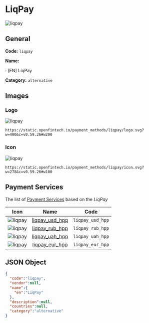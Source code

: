 
# LiqPay 
![liqpay](https://static.openfintech.io/payment_methods/liqpay/logo.svg?w=400&c=v0.59.26#w200)  

## General 
**Code:** `liqpay` 
 
**Name:** 
 
:	[EN] LiqPay 
 
**Category:** `alternative` 
 

## Images 

### Logo 
![liqpay](https://static.openfintech.io/payment_methods/liqpay/logo.svg?w=400&c=v0.59.26#w200)  

```
https://static.openfintech.io/payment_methods/liqpay/logo.svg?w=400&c=v0.59.26#w200
```  

### Icon 
![liqpay](https://static.openfintech.io/payment_methods/liqpay/icon.svg?w=278&c=v0.59.26#w100)  

```
https://static.openfintech.io/payment_methods/liqpay/icon.svg?w=278&c=v0.59.26#w100
```  

## Payment Services 
 
The list of [Payment Services](/payment-services/) based on the _LiqPay_ 

|Icon|Name|Code| 
|:---:|:---:|:---:| 
|![liqpay](https://static.openfintech.io/payment_methods/liqpay/icon.svg?w=278&c=v0.59.26#w100) |[liqpay_usd_hpp](/payment-services/liqpay_usd_hpp/)|`liqpay_usd_hpp`| 
|![liqpay](https://static.openfintech.io/payment_methods/liqpay/icon.svg?w=278&c=v0.59.26#w100) |[liqpay_rub_hpp](/payment-services/liqpay_rub_hpp/)|`liqpay_rub_hpp`| 
|![liqpay](https://static.openfintech.io/payment_methods/liqpay/icon.svg?w=278&c=v0.59.26#w100) |[liqpay_uah_hpp](/payment-services/liqpay_uah_hpp/)|`liqpay_uah_hpp`| 
|![liqpay](https://static.openfintech.io/payment_methods/liqpay/icon.svg?w=278&c=v0.59.26#w100) |[liqpay_eur_hpp](/payment-services/liqpay_eur_hpp/)|`liqpay_eur_hpp`| 
 

## JSON Object 

```json
{
  "code":"liqpay",
  "vendor":null,
  "name":{
    "en":"LiqPay"
  },
  "description":null,
  "countries":null,
  "category":"alternative"
}
```  

